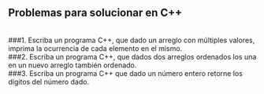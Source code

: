 ## Problemas para solucionar en C++
<br />
###1. Escriba un programa C++, que dado un arreglo con múltiples valores, imprima la ocurrencia de cada elemento en el mismo.<br />
###2. Escriba un programa C++, que dados dos arreglos ordenados los una en un nuevo arreglo también ordenado.<br />
###3. Escriba un programa C++ que dado un número entero retorne los dígitos del número dado.<br />
